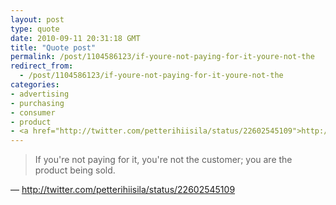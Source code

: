 ```yaml
---
layout: post
type: quote
date: 2010-09-11 20:31:18 GMT
title: "Quote post"
permalink: /post/1104586123/if-youre-not-paying-for-it-youre-not-the
redirect_from: 
  - /post/1104586123/if-youre-not-paying-for-it-youre-not-the
categories:
- advertising
- purchasing
- consumer
- product
- <a href="http://twitter.com/petterihiisila/status/22602545109">http://twitter.com/petterihiisila/status/22602545109</a>
---
```

<blockquote>If you're not paying for it, you're not the customer; you are the product being sold.</blockquote>

 — <a href="http://twitter.com/petterihiisila/status/22602545109">http://twitter.com/petterihiisila/status/22602545109</a>